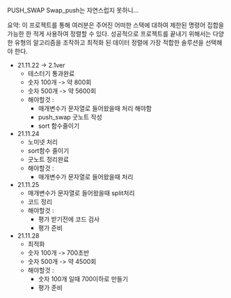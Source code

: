 PUSH_SWAP
Swap_push는 자연스럽지 못하니...

요약: 이 프로젝트를 통해 여러분은 주어진 어떠한 스택에 대하여 제한된 명령어 집합을 가능한 한 적게 사용하여 정렬할 수 있다. 성공적으로 프로젝트를 끝내기 위해서는 다양한 유형의 알고리즘을 조작하고 최적화 된 데이터 정렬에 가장 적합한 솔루션을 선택해야 한다.

* 21.11.22 -> 2.1ver  
	* 테스터기 통과완료  
	* 숫자 100개 -> 약 800회  
	* 숫자 500개 -> 약 5600회  
	* 해야할것 :  
		* 매개변수가 문자열로 들어왔을때 처리 해야함  
		* push_swap 굿노트 작성  
		* sort 함수줄이기  
* 21.11.24
	* 노미넷 처리
	* sort함수 줄이기
	* 굿노트 정리완료
	* 해야할것 :
		* 매개변수가 문자열로 들어왔을때 처리
* 21.11.25
	* 매개변수가 문자열로 들어왔을때 split처리
	* 코드 정리
	* 해야할것 :
		* 평가 받기전에 코드 검사
		* 평가 준비
* 21.11.28
	* 최적화
	* 숫자 100개 -> 700초반
	* 숫자 500개 -> 약 4500회
	* 해야할것 :
		* 숫자 100개 일때 700이하로 만들기
		* 평가 준비  
